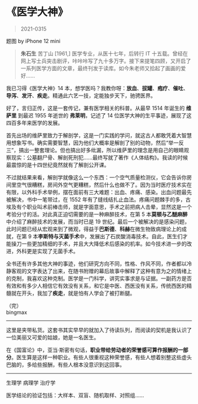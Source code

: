 # 《医学大神》

> 2021-0315

题图 by iPhone 12 mini

> **朱石生** 苦丁山 [1961,] 医学专业，从医十七年，后转行 IT 十五载。曾经在网上写士兵突击剧评，咔咔咔写了九十多万字。接下来提笔四顾，又开启了一系列医学方面的文章，最终刊发于读库。如今朱老师又拾起了画画的爱好……


我已习得《医学大神》14 本，想学医吗？我教你呀：**放血**、**拔罐**、**疱疗**、**催吐**、**导泻**、**发汗**、**疾走**。精通此六艺一技，定能独步天下，驰骋医界。

好了，言归正传，这是一套传记，兼有医学相关的科普。从最早 1514 年诞生的 **维萨里** 到最迟 1955 年逝世的 **弗莱明**，记述了 14 位医学大神的生平事迹，展现了这四百多年来医学的发展。

首先出场的维萨里致力于解剖学，这是一门实践的学问，就这古人都敢凭着大智慧用想象写书。确实需要智慧，因为他们大概率是解剖了别的动物，然后“举一反三”，搞出一整套理论。但也搞出好多纰漏，所以维萨里的理念是用自己的眼睛观察现实：公墓翻尸骨、解剖死刑犯……最终写就了著作《人体结构》。我读的时候最震惊的是十四世纪竟然就有了解剖公开课。

不过就结果来看，解剖学就像这么一个东西：一个空气质量检测仪，它会告诉你房间里空气很糟糕，房间外空气更糟糕，然后什么也做不了。因为当时医疗技术实在有限，以外科手术举例，摆在面前有三大难题：出血、疼痛、感染。出血问题最先被解决，书中一笔带过，在 1552 年有了缝线结扎止血法。疼痛问题棘手的多，古埃及有个职业叫术前棒击师，就是字面意思，手术之前把病人击晕，显然这是一个考验分寸的活。对此真正迫切需要的是一种麻醉技术，在第 5 本**莫顿与乙醚麻醉**中介绍了麻醉技术的发展，而当时已是 19 世纪。最后一个被解决的是感染问题，此时问题已经从宏观来到了微观，得益于**巴斯德**、**科赫**在微生物致病理论上的成就，在第 9 本**李斯特与灭菌手术**中，发展出了石炭酸消毒技术。自此，医生们才能操刀一些更加精细的手术，并且大大降低术后感染的机率。如今技术进一步的改进，外科更是实现了无菌手术。

全书还有许多其他大神的事迹，他们研究方向不同，性格、作风不同，作者都以冷静客观的文字表达了出来，在随书附赠的幕后故事中解释了这种有意为之的情绪上的克制，我喜欢这种克制。医学是一门科学，讲究实事求是与证据。一副药方是否有效和有多少人相信它有效没有关系，和它是中医、西医没有关系，传统西医的精髓就在开头，我加了**疾走**，就是怕有人学会了被打断腿。

（完）    
bingmax


---


这里是夹带私货。这套书其实早早的就加入了待读队列，而阅读的契机是我认识了一位美丽又可爱的姑娘，她是一名医生。

在《国富论》中，亚当·斯密有句话，**职业带给劳动者的荣誉感可算作报酬的一部分**。医生算是这样一种职业。有些人很重视这种荣誉感，有些人想着别整这些虚头巴脑的，多给些报酬，有些人根本没意识到这回事。


---


生理学
病理学
治疗学

医学结论的验证包括：大样本、双盲、随机取样、对照组……
